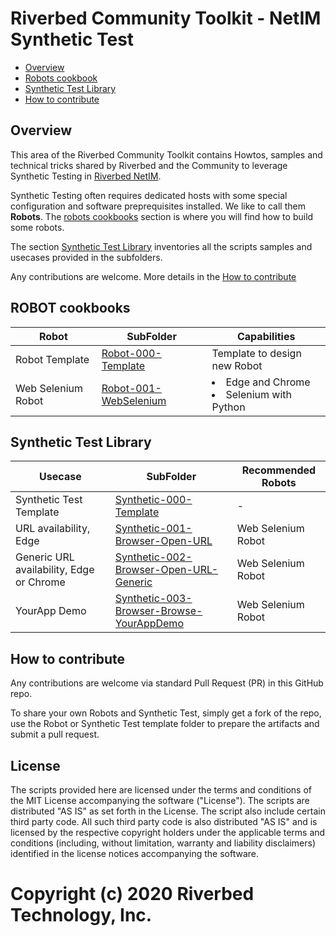 # Riverbed Community Toolkit - NetIM Synthetic Test

- [Overview](#overview)
- [Robots cookbook](#robot-cookbookx)
- [Synthetic Test Library](#synthetic-test-library)
- [How to contribute](#how-to-contribute)

## Overview

This area of the Riverbed Community Toolkit contains Howtos, samples and technical tricks shared by Riverbed and the Community to leverage Synthetic Testing in [Riverbed NetIM](https://www.riverbed.com/products/steelcentral/infrastructure-management.html).

Synthetic Testing often requires dedicated hosts with some special configuration and software preprequisites installed. We like to call them **Robots**. The [robots cookbooks](#robots-cookbooks) section is where you will find how to build some robots.

The section [Synthetic Test Library](#synthetic-test-library)  inventories all the scripts samples and usecases provided in the subfolders.

Any contributions are welcome. More details in the [How to contribute](#how-to-contribute)

## ROBOT cookbooks

| Robot | SubFolder | Capabilities |
| --- | --- | --- |
| Robot Template | [Robot-000-Template](Robot-000-Template) | Template to design new Robot
| Web Selenium Robot | [Robot-001-WebSelenium](Robot-001-WebSelenium) | <li>Edge and Chrome</li><li>Selenium with Python</li> |

## Synthetic Test Library

| Usecase  | SubFolder  |  Recommended Robots | 
| --- | --- | --- |
| Synthetic Test Template | [Synthetic-000-Template](Synthetic-000-Template) | - | 
| URL availability, Edge | [Synthetic-001-Browser-Open-URL](Synthetic-001-Browser-Open-URL) | Web Selenium Robot | 
| Generic URL availability, Edge or Chrome | [Synthetic-002-Browser-Open-URL-Generic](Synthetic-002-Browser-Open-URL-Generic) | Web Selenium Robot |
| YourApp Demo | [Synthetic-003-Browser-Browse-YourAppDemo](Synthetic-003-Browser-Browse-YourAppDemo) | Web Selenium Robot | 

## How to contribute

Any contributions are welcome via standard Pull Request (PR) in this GitHub repo.

To share your own Robots and Synthetic Test, simply get a fork of the repo, use the Robot or Synthetic Test template folder to prepare the artifacts and submit a pull request.

## License

The scripts provided here are licensed under the terms and conditions of the MIT License accompanying the software ("License"). The scripts are distributed "AS IS" as set forth in the License. The script also include certain third party code. All such third party code is also distributed "AS IS" and is licensed by the respective copyright holders under the applicable terms and conditions (including, without limitation, warranty and liability disclaimers) identified in the license notices accompanying the software.

# Copyright (c) 2020 Riverbed Technology, Inc.

